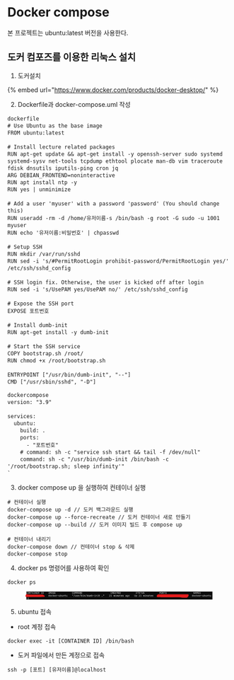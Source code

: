 # Docker compose

본 프로젝트는 ubuntu:latest 버전을 사용한다.

## 도커 컴포즈를 이용한 리눅스 설치

1. 도커설치

{% embed url="https://www.docker.com/products/docker-desktop/" %}

2. Dockerfile과 docker-compose.uml 작성

```docker
dockerfile
# Use Ubuntu as the base image
FROM ubuntu:latest

# Install lecture related packages
RUN apt-get update && apt-get install -y openssh-server sudo systemd systemd-sysv net-tools tcpdump ethtool plocate man-db vim traceroute fdisk dnsutils iputils-ping cron jq
ARG DEBIAN_FRONTEND=noninteractive
RUN apt install ntp -y
RUN yes | unminimize

# Add a user 'myuser' with a password 'password' (You should change this)
RUN useradd -rm -d /home/유저이름-s /bin/bash -g root -G sudo -u 1001 myuser
RUN echo '유저이름:비밀번호' | chpasswd

# Setup SSH
RUN mkdir /var/run/sshd
RUN sed -i 's/#PermitRootLogin prohibit-password/PermitRootLogin yes/' /etc/ssh/sshd_config

# SSH login fix. Otherwise, the user is kicked off after login
RUN sed -i 's/UsePAM yes/UsePAM no/' /etc/ssh/sshd_config

# Expose the SSH port
EXPOSE 포트번호

# Install dumb-init
RUN apt-get install -y dumb-init

# Start the SSH service
COPY bootstrap.sh /root/
RUN chmod +x /root/bootstrap.sh

ENTRYPOINT ["/usr/bin/dumb-init", "--"]
CMD ["/usr/sbin/sshd", "-D"]
```



```docker
dockercompose
version: "3.9"

services:
  ubuntu:
    build: .
    ports:
      - "포트번호"
    # command: sh -c "service ssh start && tail -f /dev/null"
    command: sh -c "/usr/bin/dumb-init /bin/bash -c '/root/bootstrap.sh; sleep infinity'"
`
```



3. docker compose up 을 실행하여 컨테이너 실행

```docker
# 컨테이너 실행
docker-compose up -d // 도커 백그라운드 실행
docker-compose up --force-recreate // 도커 컨테이너 새로 만들기
docker-compose up --build // 도커 이미지 빌드 후 compose up

# 컨테이너 내리기
docker-compose down // 컨테이너 stop & 삭제
docker-compose stop
```

4. docker ps 명령어를 사용하여 확인

```docker
docker ps
```

<figure><img src="../../.gitbook/assets/image (2) (1) (1) (1).png" alt=""><figcaption></figcaption></figure>

5. ubuntu 접속

* root 계정 접속

```docker
docker exec -it [CONTAINER ID] /bin/bash
```

* 도커 파일에서 만든 계정으로 접속

```docker
ssh -p [포트] [유저이름]@localhost
```
